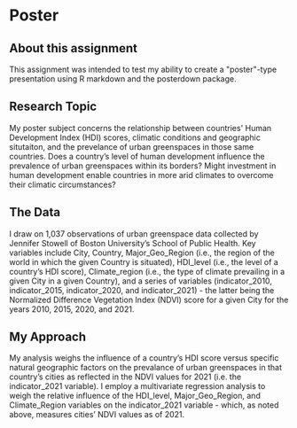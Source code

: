 # Poster 

## About this assignment
This assignment was intended to test my ability to create a "poster"-type presentation using R markdown and the posterdown package. 

## Research Topic
My poster subject concerns the relationship between countries' Human Development Index (HDI) scores, climatic conditions and geographic situtaiton, and the prevelance of urban greenspaces in those same countries. Does a country’s level of human development influence the prevalence of urban greenspaces within its borders? Might investment in human development enable countries in more arid climates to overcome their climatic circumstances?

## The Data
I draw on 1,037 observations of urban greenspace data collected by Jennifer Stowell of Boston University’s School of Public Health. Key variables include City, Country, Major_Geo_Region (i.e., the region of the world in which the given Country is situated), HDI_level (i.e., the level of a country’s HDI score), Climate_region (i.e., the type of climate prevailing in a given City in a given Country), and a series of variables (indicator_2010, indicator_2015, indicator_2020, and indicator_2021) - the latter being the Normalized Difference Vegetation Index (NDVI) score for a given City for the years 2010, 2015, 2020, and 2021.

## My Approach
My analysis weighs the influence of a country’s HDI score versus specific natural geographic factors on the prevalance of urban greenspaces in that country’s cities as reflected in the NDVI values for 2021 (i.e. the indicator_2021 variable). I employ a multivariate regression analysis to weigh the relative influence of the HDI_level, Major_Geo_Region, and Climate_Region variables on the indicator_2021 variable - which, as noted above, measures cities’ NDVI values as of 2021.
